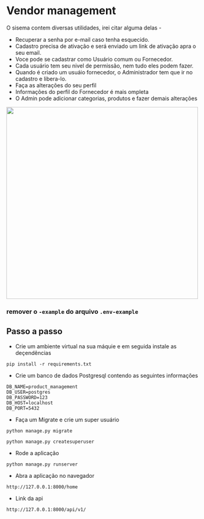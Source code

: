 # Vendor management

O sisema contem diversas utilidades, irei citar alguma delas - 

- Recuperar a senha por e-mail caso tenha esquecido.
- Cadastro precisa de ativação e será enviado um link de ativação apra o seu email.
- Voce pode se cadastrar como Usuário comum ou Fornecedor.
- Cada usuário tem seu nivel de permissão, nem tudo eles podem fazer.
- Quando é criado um usuáio fornecedor, o Administrador tem que ir no cadastro e libera-lo.
- Faça as alterações do seu perfil
- Informações do perfil do Fornecedor é mais ompleta
- O Admin pode adicionar categorias, produtos e fazer demais alterações

<img src='video.gif' width=500px>

### remover o `-example` do arquivo `.env-example`

## Passo a passo
- Crie um ambiente virtual na sua máquie e em seguida instale as deçendências
~~~shell
pip install -r requirements.txt
~~~

- Crie um banco de dados Postgresql contendo as seguintes informações
~~~shell
DB_NAME=product_management
DB_USER=postgres
DB_PASSWORD=123
DB_HOST=localhost
DB_PORT=5432
~~~

- Faça um Migrate e crie um super usuário
~~~shell
python manage.py migrate
~~~
~~~shell
python manage.py createsuperuser
~~~

- Rode a aplicação
~~~shell
python manage.py runserver
~~~

- Abra a aplicação no navegador
~~~shell
http://127.0.0.1:8000/home
~~~
- Link da api
~~~shell
http://127.0.0.1:8000/api/v1/
~~~
